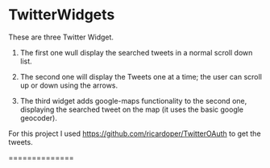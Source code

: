 TwitterWidgets
==============
These are three Twitter Widget.

1) The first one wull display the searched tweets in a normal scroll down list.

2) The second one will display the Tweets one at a time; the user can scroll up or down using the arrows.

3) The third widget adds google-maps functionality to the second one, displaying the searched tweet on the map (it uses    the basic google geocoder).

For this project I used https://github.com/ricardoper/TwitterOAuth to get the tweets.

==============
